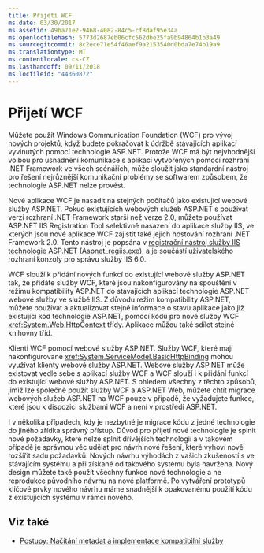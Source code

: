 ```yaml
---
title: Přijetí WCF
ms.date: 03/30/2017
ms.assetid: 49ba71e2-9468-4082-84c5-cf8daf95e34a
ms.openlocfilehash: 5773d2687eb06cfc562dbe25fa9b94864b1b3a49
ms.sourcegitcommit: 8c2ece71e54f46aef9a2153540d0bda7e74b19a9
ms.translationtype: MT
ms.contentlocale: cs-CZ
ms.lasthandoff: 09/11/2018
ms.locfileid: "44360872"
---
```

# <a name="adopting-windows-communication-foundation"></a>Přijetí WCF

Můžete použít Windows Communication Foundation (WCF) pro vývoj nových projektů, když budete pokračovat k údržbě stávajících aplikací vyvinutých pomocí technologie ASP.NET. Protože WCF má být nejvhodnější volbou pro usnadnění komunikace s aplikací vytvořených pomocí rozhraní .NET Framework ve všech scénářích, může sloužit jako standardní nástroj pro řešení nejrůznější komunikační problémy se softwarem způsobem, že technologie ASP.NET nelze provést.

Nové aplikace WCF je nasadit na stejných počítačů jako existující webové služby ASP.NET. Pokud existujících webových služeb ASP.NET s používat verzi rozhraní .NET Framework starší než verze 2.0, můžete používat ASP.NET IIS Registration Tool selektivně nasazení do aplikace služby IIS, ve kterých jsou nové aplikace WCF zajistit také jejich hostování rozhraní .NET Framework 2.0. Tento nástroj je popsána v [registrační nástroj služby IIS technologie ASP.NET (Aspnet_regiis.exe)](https://go.microsoft.com/fwlink/?LinkId=94687), a je součástí uživatelského rozhraní konzoly pro správu služby IIS 6.0.

WCF slouží k přidání nových funkcí do existující webové služby ASP.NET tak, že přidáte služby WCF, které jsou nakonfigurovány na spouštění v režimu kompatibility ASP.NET do stávajících aplikací technologie ASP.NET webové služby ve službě IIS. Z důvodu režim kompatibility ASP.NET, můžete používat a aktualizovat stejné informace o stavu aplikace jako již existující kód technologie ASP.NET, pomocí kódu pro nové služby WCF <xref:System.Web.HttpContext> třídy. Aplikace můžou také sdílet stejné knihovny tříd.

Klienti WCF pomocí webové služby ASP.NET. Služby WCF, které mají nakonfigurované <xref:System.ServiceModel.BasicHttpBinding> mohou využívat klienty webové služby ASP.NET. Webové služby ASP.NET může existovat vedle sebe s aplikací služby WCF a WCF slouží i k přidání funkcí do existující webové služby ASP.NET. S ohledem všechny z těchto způsobů, jimiž lze společně použít služby WCF a ASP.NET Web, můžete chtít migrace webových služeb ASP.NET na WCF pouze v případě, že vyžadujete funkce, které jsou k dispozici službami WCF a není v prostředí ASP.NET.

I v několika případech, kdy je nezbytné je migrace kódu z jedné technologie do jiného zřídka správný přístup. Důvod pro přijetí nové technologie je splnit nové požadavky, které nelze splnit dřívějších technologií a v takovém případě je správnou věc udělat pro návrh nové řešení, které vyhoví nově rozšířit sadu požadavků. Nových návrhu výhodách z vašich zkušeností s ve stávajícím systému a při získané od takového systému byla navržena. Nový design můžete také použít všechny funkce nové technologie a ne reprodukce původního návrhu na nové platformě. Po vytváření prototypů klíčové prvky nového návrhu máme snadnější k opakovanému použití kódu z existujících systému v rámci nového.

## <a name="see-also"></a>Viz také

- [Postupy: Načítání metadat a implementace kompatibilní služby](../../../../docs/framework/wcf/feature-details/how-to-retrieve-metadata-and-implement-a-compliant-service.md)

